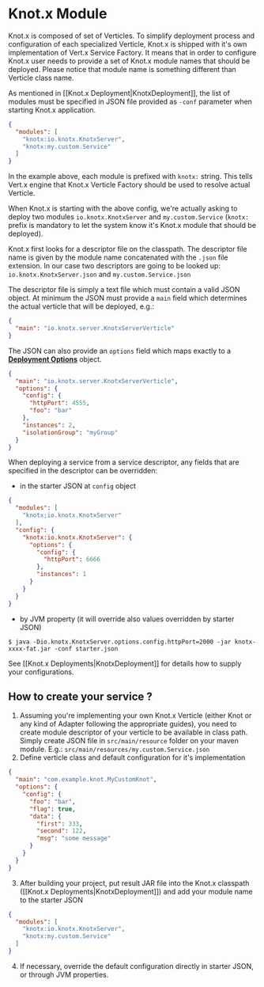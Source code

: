 # Knot.x Module
Knot.x is composed of set of Verticles. To simplify deployment process and configuration of each specialized Verticle, Knot.x is shipped with it's own implementation of Vert.x Service Factory.
It means that in order to configure Knot.x user needs to provide a set of Knot.x module names that should be deployed. Please notice that module name is something different than Verticle class name.

As mentioned in [[Knot.x Deployment|KnotxDeployment]], the list of modules must be specified in JSON file provided as `-conf` parameter when starting Knot.x application.
```json
{
  "modules": [
    "knotx:io.knotx.KnotxServer",
    "knotx:my.custom.Service"
  ]
}
```
In the example above, each module is prefixed with `knotx:` string. This tells Vert.x engine that Knot.x Verticle Factory should be used to resolve actual Verticle.

When Knot.x is starting with the above config, we're actually asking to deploy two modules `io.knotx.KnotxServer` 
and `my.custom.Service` (`knotx:` prefix is mandatory to let the system know it's Knot.x module that should be deployed).

Knot.x first looks for a descriptor file on the classpath. The descriptor file name is given by the module name concatenated with the `.json` file extension. 
In our case two descriptors are going to be looked up: `io.knotx.KnotxServer.json` and `my.custom.Service.json`

The descriptor file is simply a text file which must contain a valid JSON object. At minimum the JSON must provide a `main` field which determines the actual verticle that will be deployed, e.g.:
```json
{
  "main": "io.knotx.server.KnotxServerVerticle"
}
```
The JSON can also provide an `options` field which maps exactly to a **[Deployment Options](http://vertx.io/docs/apidocs/io/vertx/core/DeploymentOptions.html)** object.
```json
{
  "main": "io.knotx.server.KnotxServerVerticle",
  "options": {
    "config": {
      "httpPort": 4555,
      "foo": "bar"
    },
    "instances": 2,
    "isolationGroup": "myGroup"
  }
}
```
When deploying a service from a service descriptor, any fields that are specified in the descriptor can be overridden:
- in the starter JSON at `config` object
```json
{
  "modules": [
    "knotx;io.knotx.KnotxServer"
  ],
  "config": {
    "knotx:io.knotx.KnotxServer": {
      "options": {
        "config": {
          "httpPort": 6666
        },
        "instances": 1
      }
    }
  }
}
```
- by JVM property (it will override also values overridden by starter JSON)
```
$ java -Dio.knotx.KnotxServer.options.config.httpPort=2000 -jar knotx-xxxx-fat.jar -conf starter.json
```
See [[Knot.x Deployments|KnotxDeployment]] for details how to supply your configurations.

## How to create your service ?
1. Assuming you're implementing your own Knot.x Verticle (either Knot or any kind of Adapter following the appropriate guides), 
you need to create module descriptor of your verticle to be available in class path. Simply create JSON file in `src/main/resource` folder on your maven module. 
E.g.: `src/main/resources/my.custom.Service.json`
2. Define verticle class and default configuration for it's implementation
```json
{
  "main": "com.example.knot.MyCustomKnot",
  "options": {
    "config": {
      "foo": "bar",
      "flag": true,
      "data": {
        "first": 333,
        "second": 122,
        "msg": "some message"
      }
    }
  }
}
```
3. After building your project, put result JAR file into the Knot.x classpath ([[Knot.x Deployments|KnotxDeployment]]) and add your module name to the starter JSON
```json
{
  "modules": [
    "knotx:io.knotx.KnotxServer",
    "knotx:my.custom.Service"
  ]
}
```
4. If necessary, override the default configuration directly in starter JSON, or through JVM properties.
